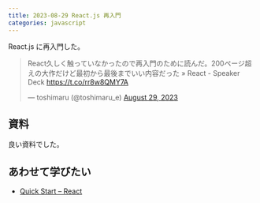 ```yaml
---
title: 2023-08-29 React.js 再入門
categories: javascript
---
```


React.js に再入門した。

<blockquote class="twitter-tweet"><p lang="ja" dir="ltr">React久しく触っていなかったので再入門のために読んだ。200ページ超えの大作だけど最初から最後までいい内容だった » React - Speaker Deck <a href="https://t.co/rr8w8QMY7A">https://t.co/rr8w8QMY7A</a></p>&mdash; toshimaru (@toshimaru_e) <a href="https://twitter.com/toshimaru_e/status/1696316940435001494?ref_src=twsrc%5Etfw">August 29, 2023</a></blockquote> <script async src="https://platform.twitter.com/widgets.js" charset="utf-8"></script>

## 資料

良い資料でした。

<script defer class="speakerdeck-embed" data-id="a4b918f3c71b46f591102cfcbcc04ee9" data-ratio="1.7777777777777777" src="//speakerdeck.com/assets/embed.js"></script>

## あわせて学びたい

- [Quick Start – React](https://react.dev/learn)
